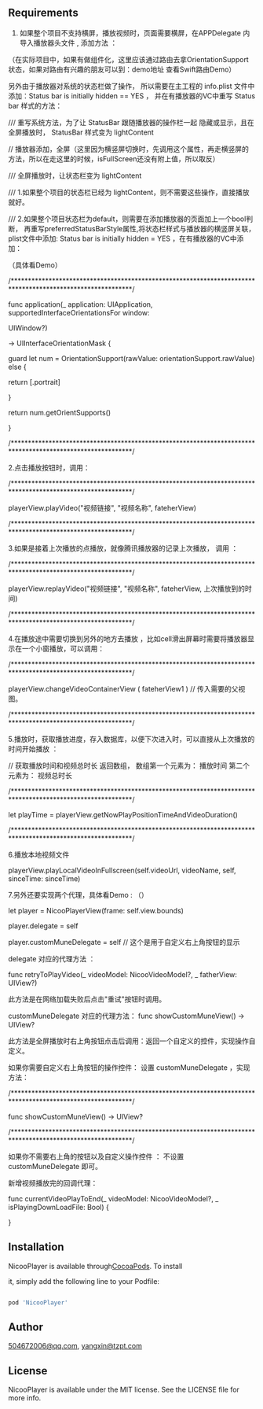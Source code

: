 ## Requirements



1.  如果整个项目不支持横屏，播放视频时，页面需要横屏，在APPDelegate 内导入播放器头文件 , 添加方法 ：

（在实际项目中，如果有做组件化，这里应该通过路由去拿OrientationSupport 状态，如果对路由有兴趣的朋友可以到：demo地址 查看Swift路由Demo） 



另外由于播放器对系统的状态栏做了操作， 所以需要在主工程的 info.plist 文件中添加：Status bar is initially hidden == YES ， 并在有播放器的VC中重写 Status bar 样式的方法：





/// 重写系统方法，为了让 StatusBar 跟随播放器的操作栏一起 隐藏或显示，且在全屏播放时， StatusBar 样式变为 lightContent

// 播放器添加，全屏（这里因为横竖屏切换时，先调用这个属性，再走横竖屏的方法，所以在走这里的时候，isFullScreen还没有附上值，所以取反）

/// 全屏播放时，让状态栏变为 lightContent

/// 1.如果整个项目的状态栏已经为 lightContent，则不需要这些操作，直接播放就好。

/// 2.如果整个项目状态栏为default，则需要在添加播放器的页面加上一个bool判断， 再重写preferredStatusBarStyle属性,将状态栏样式与播放器的横竖屏关联，plist文件中添加: Status bar is initially hidden = YES   ，在有播放器的VC中添加： 


（具体看Demo）

/***********************************************************************************************************/

func application(_ application: UIApplication, supportedInterfaceOrientationsFor window: 

UIWindow?)

-> UIInterfaceOrientationMask {

guard let num =  OrientationSupport(rawValue: orientationSupport.rawValue) else {

return [.portrait]

}

return num.getOrientSupports()  

}

/***********************************************************************************************************/

2.点击播放按钮时，调用：

/***********************************************************************************************************/

playerView.playVideo("视频链接", "视频名称", fateherView)

/***********************************************************************************************************/

3.如果是接着上次播放的点播放，就像腾讯播放器的记录上次播放， 调用 ：

/***********************************************************************************************************/

playerView.replayVideo("视频链接", "视频名称", fateherView, 上次播放到的时间)

/***********************************************************************************************************/

4.在播放途中需要切换到另外的地方去播放 ，比如cell滑出屏幕时需要将播放器显示在一个小窗播放，可以调用：

/***********************************************************************************************************/

playerView.changeVideoContainerView ( fateherView1 )  // 传入需要的父视图。

/***********************************************************************************************************/

5.播放时，获取播放进度，存入数据库，以便下次进入时，可以直接从上次播放的时间开始播放 ： 

// 获取播放时间和视频总时长  返回数组， 数组第一个元素为： 播放时间    第二个元素为： 视频总时长

/***********************************************************************************************************/

let playTime =  playerView.getNowPlayPositionTimeAndVideoDuration()

/***********************************************************************************************************/

6.播放本地视频文件

playerView.playLocalVideoInFullscreen(self.videoUrl, videoName, self, sinceTime: sinceTime)



7.另外还要实现两个代理，具体看Demo  :  （）

let player = NicooPlayerView(frame: self.view.bounds)

player.delegate = self 

player.customMuneDelegate = self        // 这个是用于自定义右上角按钮的显示

delegate 对应的代理方法 ： 

func retryToPlayVideo(_ videoModel: NicooVideoModel?, _ fatherView: UIView?) 

此方法是在网络加载失败后点击"重试"按钮时调用。

customMuneDelegate 对应的代理方法：  func showCustomMuneView() -> UIView?

此方法是全屏播放时右上角按钮点击后调用：返回一个自定义的控件，实现操作自定义。

如果你需要自定义右上角按钮的操作控件： 设置    customMuneDelegate  ，实现方法： 

/***********************************************************************************************************/

func showCustomMuneView() -> UIView?

/***********************************************************************************************************/



如果你不需要右上角的按钮以及自定义操作控件 ： 不设置 customMuneDelegate 即可。

新增视频播放完的回调代理：

func currentVideoPlayToEnd(_ videoModel: NicooVideoModel?, _ isPlayingDownLoadFile: Bool) {

}

## Installation

NicooPlayer is available through[CocoaPods](https://cocoapods.org). To install

it, simply add the following line to your Podfile:

```ruby

pod 'NicooPlayer'

```

## Author

504672006@qq.com, yangxin@tzpt.com

## License

NicooPlayer is available under the MIT license. See the LICENSE file for more info.
